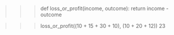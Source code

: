  >>> def loss_or_profit(income, outcome):
	return income - outcome

>>> loss_or_profit((10 + 15 + 30 + 10), (10 + 20 + 12))
23
>>> 
